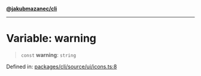 [**@jakubmazanec/cli**](../../../../README.md)

---

# Variable: warning

> `const` **warning**: `string`

Defined in:
[packages/cli/source/ui/icons.ts:8](https://github.com/jakubmazanec/tools/blob/026d472564678641afd0039e9c07d936f221ca46/packages/cli/source/ui/icons.ts#L8)
